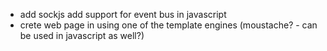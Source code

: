  - add sockjs
add support for event bus in javascript 
 - crete web page in using one of the template engines (moustache? - can be used in javascript as well?)